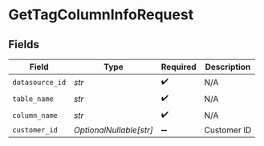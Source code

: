 # GetTagColumnInfoRequest


## Fields

| Field                   | Type                    | Required                | Description             |
| ----------------------- | ----------------------- | ----------------------- | ----------------------- |
| `datasource_id`         | *str*                   | :heavy_check_mark:      | N/A                     |
| `table_name`            | *str*                   | :heavy_check_mark:      | N/A                     |
| `column_name`           | *str*                   | :heavy_check_mark:      | N/A                     |
| `customer_id`           | *OptionalNullable[str]* | :heavy_minus_sign:      | Customer ID             |